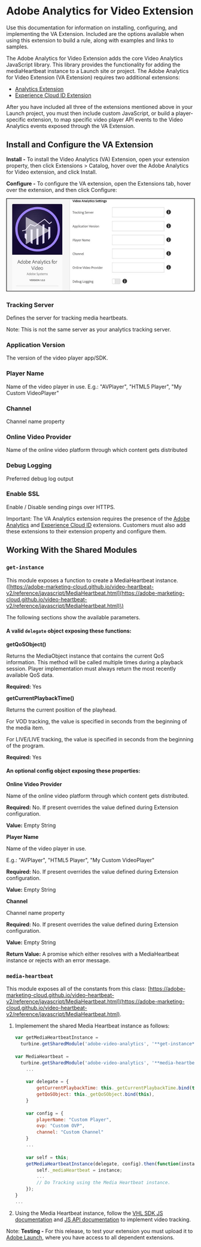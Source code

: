 # Adobe Analytics for Video Extension

Use this documentation for information on installing, configuring, and implementing the VA Extension. Included are the options available when using this extension to build a rule, along with examples and links to samples.

The Adobe Analytics for Video Extension adds the core Video Analytics JavaScript library. This library provides the functionality for adding the mediaHeartbeat instance to a Launch site or project. The Adobe Analytics for Video Extension \(VA Extension\) requires two additional extensions:

* [Analytics Extension](https://github.com/Adobe-Marketing-Cloud/reactor-user-docs/tree/67a59a7519514467a713016adfe46d999fe330d8/extension-reference/c_extension-analytics.md)
* [Experience Cloud ID Extension](https://github.com/Adobe-Marketing-Cloud/reactor-user-docs/tree/67a59a7519514467a713016adfe46d999fe330d8/extension-reference/c_extension-mcid.md)

After you have included all three of the extensions mentioned above in your Launch project, you must then include custom JavaScript, or build a player-specific extension, to map specific video player API events to the Video Analytics events exposed through the VA Extension.

## Install and Configure the VA Extension

**Install -** To install the Video Analytics \(VA\) Extension, open your extension property, then click Extensions &gt; Catalog, hover over the Adobe Analytics for Video extension, and click Install.

**Configure -** To configure the VA extension, open the Extensions tab, hover over the extension, and then click Configure:

![](../.gitbook/assets/va-launch-doc-google-docs.jpg)

### Tracking Server

Defines the server for tracking media heartbeats.

Note: This is not the same server as your analytics tracking server.

### Application Version

The version of the video player app/SDK.

### Player Name

Name of the video player in use. E.g.: "AVPlayer", "HTML5 Player", "My Custom VideoPlayer"

### Channel

Channel name property

### Online Video Provider

Name of the online video platform through which content gets distributed

### Debug Logging

Preferred debug log output

### Enable SSL

Enable / Disable sending pings over HTTPS.

Important: The VA Analytics extension requires the presence of the [Adobe Analytics](https://github.com/Adobe-Marketing-Cloud/reactor-user-docs/tree/67a59a7519514467a713016adfe46d999fe330d8/extension-reference/c_extension-analytics.md) and [Experience Cloud ID](https://github.com/Adobe-Marketing-Cloud/reactor-user-docs/tree/67a59a7519514467a713016adfe46d999fe330d8/extension-reference/c_extension-mcid.md) extensions. Customers must also add these extensions to their extension property and configure them.

## Working With the Shared Modules

### `get-instance`

This module exposes a function to create a MediaHeartbeat instance. \([https://adobe-marketing-cloud.github.io/video-heartbeat-v2/reference/javascript/MediaHeartbeat.html](https://adobe-marketing-cloud.github.io/video-heartbeat-v2/reference/javascript/MediaHeartbeat.html)\)

The following sections show the available parameters.

#### A valid `delegate` object exposing these functions:

**getQoSObject\(\)**

Returns the MediaObject instance that contains the current QoS information. This method will be called multiple times during a playback session. Player implementation must always return the most recently available QoS data.

**Required:** Yes

**getCurrentPlaybackTime\(\)**

Returns the current position of the playhead.

For VOD tracking, the value is specified in seconds from the beginning of the media item.

For LIVE/LIVE tracking, the value is specified in seconds from the beginning of the program.

**Required:** Yes

#### An optional config object exposing these properties:

**Online Video Provider**

Name of the online video platform through which content gets distributed.

**Required:** No. If present overrides the value defined during Extension configuration.

**Value:** Empty String

**Player Name**

Name of the video player in use.

E.g.: "AVPlayer", "HTML5 Player", "My Custom VideoPlayer"

**Required:** No. If present overrides the value defined during Extension configuration.

**Value:** Empty String

**Channel**

Channel name property

**Required:** No. If present overrides the value defined during Extension configuration.

**Value:** Empty String

**Return Value:** A promise which either resolves with a MediaHeartbeat instance or rejects with an error message.

### `media-heartbeat`

This module exposes all of the constants from this class: [https://adobe-marketing-cloud.github.io/video-heartbeat-v2/reference/javascript/MediaHeartbeat.html](https://adobe-marketing-cloud.github.io/video-heartbeat-v2/reference/javascript/MediaHeartbeat.html).

1. Implemement the shared Media Heartbeat instance as follows:

   ```javascript
   var getMediaHeartbeatInstance =
     turbine.getSharedModule('adobe-video-analytics', '**get-instance**');

   var MediaHeartbeat =
     turbine.getSharedModule('adobe-video-analytics', '**media-heartbeat**');
       ...

       var delegate = {
           getCurrentPlaybackTime: this._getCurrentPlaybackTime.bind(this),
           getQoSObject: this._getQoSObject.bind(this),
       }

       var config = {
           playerName: "Custom Player",
           ovp: "Custom OVP",
           channel: "Custom Channel"
       }
       ...

       var self = this;
       getMediaHeartbeatInstance(delegate, config).then(function(instance) {
           self._mediaHeartbeat = instance;
           ...
           // Do Tracking using the Media Heartbeat instance.
       });
   }
   ...
   ```

2. Using the Media Heartbeat instance, follow the [VHL SDK JS documentation](https://marketing.adobe.com/resources/help/en_US/sc/appmeasurement/hbvideo/js_2.0/) and [JS API documentation](https://adobe-marketing-cloud.github.io/video-heartbeat-v2/reference/javascript/index.html) to implement video tracking.

Note: **Testing -** For this release, to test your extension you must upload it to [Adobe Launch](https://github.com/Adobe-Marketing-Cloud/reactor-user-docs/tree/67a59a7519514467a713016adfe46d999fe330d8/extension-reference/launch.adobe.com), where you have access to all dependent extensions.

